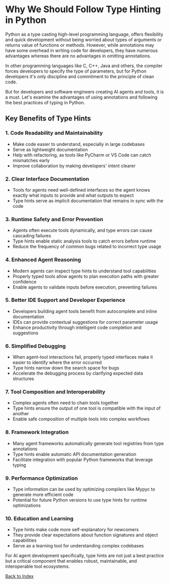 # Why We Should Follow Type Hinting in Python

Python as a type casting high-level programming language, offers flexibility and quick development without being worried about types of arguments or returns value of functions or methods. However, while annotations may have some overhead in writing code for developers, they have numerous advantages whereas there are no advantages in omitting annotations.

In other programming languages like C, C++, Java and others, the compiler forces developers to specify the type of parameters, but for Python developers it's only discipline and commitment to the principle of clean code.

But for developers and software engineers creating AI agents and tools, it is a must. Let's examine the advantages of using annotations and following the best practices of typing in Python.

## Key Benefits of Type Hints

### 1. Code Readability and Maintainability
- Make code easier to understand, especially in large codebases
- Serve as lightweight documentation
- Help with refactoring, as tools like PyCharm or VS Code can catch mismatches early
- Improve collaboration by making developers' intent clearer

### 2. Clear Interface Documentation
- Tools for agents need well-defined interfaces so the agent knows exactly what inputs to provide and what outputs to expect
- Type hints serve as implicit documentation that remains in sync with the code

### 3. Runtime Safety and Error Prevention
- Agents often execute tools dynamically, and type errors can cause cascading failures
- Type hints enable static analysis tools to catch errors before runtime
- Reduce the frequency of common bugs related to incorrect type usage

### 4. Enhanced Agent Reasoning
- Modern agents can inspect type hints to understand tool capabilities
- Properly typed tools allow agents to plan execution paths with greater confidence
- Enable agents to validate inputs before execution, preventing failures

### 5. Better IDE Support and Developer Experience
- Developers building agent tools benefit from autocomplete and inline documentation
- IDEs can provide contextual suggestions for correct parameter usage
- Enhance productivity through intelligent code completion and suggestions

### 6. Simplified Debugging
- When agent-tool interactions fail, properly typed interfaces make it easier to identify where the error occurred
- Type hints narrow down the search space for bugs
- Accelerate the debugging process by clarifying expected data structures

### 7. Tool Composition and Interoperability
- Complex agents often need to chain tools together
- Type hints ensure the output of one tool is compatible with the input of another
- Enable safe composition of multiple tools into complex workflows

### 8. Framework Integration
- Many agent frameworks automatically generate tool registries from type annotations
- Type hints enable automatic API documentation generation
- Facilitate integration with popular Python frameworks that leverage typing

### 9. Performance Optimization
- Type information can be used by optimizing compilers like Mypyc to generate more efficient code
- Potential for future Python versions to use type hints for runtime optimizations

### 10. Education and Learning
- Type hints make code more self-explanatory for newcomers
- They provide clear expectations about function signatures and object capabilities
- Serve as a learning tool for understanding complex codebases

For AI agent development specifically, type hints are not just a best practice but a critical component that enables robust, maintainable, and interoperable tool ecosystems.



[Back to Index](../../README.md)
